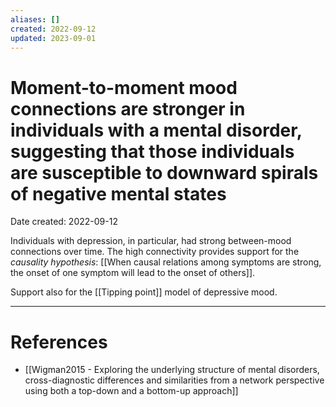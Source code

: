 ```yaml
---
aliases: []
created: 2022-09-12
updated: 2023-09-01
---
```


# Moment-to-moment mood connections are stronger in individuals with a mental disorder, suggesting that those individuals are susceptible to downward spirals of negative mental states
Date created: 2022-09-12

Individuals with depression, in particular, had strong between-mood connections over time. The high connectivity provides support for the *causality hypothesis*: [[When causal relations among symptoms are strong, the onset of one symptom will lead to the onset of others]].

Support also for the [[Tipping point]] model of depressive mood.

---
# References
* [[Wigman2015 - Exploring the underlying structure of mental disorders, cross-diagnostic differences and similarities from a network perspective using both a top-down and a bottom-up approach]]